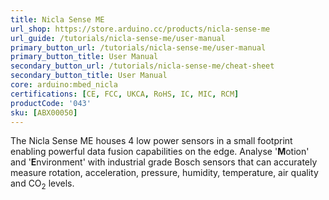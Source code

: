 ```yaml
---
title: Nicla Sense ME
url_shop: https://store.arduino.cc/products/nicla-sense-me
url_guide: /tutorials/nicla-sense-me/user-manual
primary_button_url: /tutorials/nicla-sense-me/user-manual
primary_button_title: User Manual
secondary_button_url: /tutorials/nicla-sense-me/cheat-sheet
secondary_button_title: User Manual
core: arduino:mbed_nicla
certifications: [CE, FCC, UKCA, RoHS, IC, MIC, RCM]
productCode: '043'
sku: [ABX00050]
---
```


The Nicla Sense ME houses 4 low power sensors in a small footprint enabling powerful data fusion capabilities on the edge. Analyse '**M**otion' and '**E**nvironment' with industrial grade Bosch sensors that can accurately measure rotation, acceleration, pressure, humidity, temperature, air quality and CO<sub>2</sub> levels.
